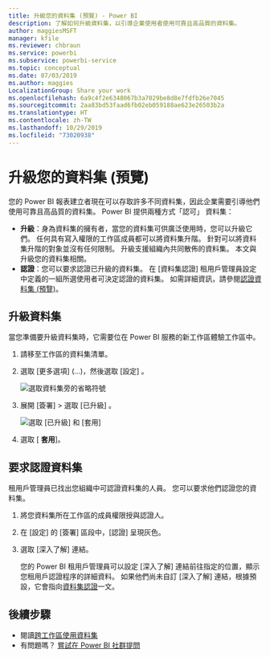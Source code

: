 ```yaml
---
title: 升級您的資料集 (預覽) - Power BI
description: 了解如何升級資料集，以引導企業使用者使用可靠且高品質的資料集。
author: maggiesMSFT
manager: kfile
ms.reviewer: chbraun
ms.service: powerbi
ms.subservice: powerbi-service
ms.topic: conceptual
ms.date: 07/03/2019
ms.author: maggies
LocalizationGroup: Share your work
ms.openlocfilehash: 6a9c4f2e6348067b3a7029be8d8e7fdfb26e7045
ms.sourcegitcommit: 2aa83bd53faad6fb02eb059188ae623e26503b2a
ms.translationtype: HT
ms.contentlocale: zh-TW
ms.lasthandoff: 10/29/2019
ms.locfileid: "73020938"
---
```

# <a name="promote-your-dataset-preview"></a>升級您的資料集 (預覽)

您的 Power BI 報表建立者現在可以存取許多不同資料集，因此企業需要引導他們使用可靠且高品質的資料集。 Power BI 提供兩種方式「認可」  資料集：

- **升級**：身為資料集的擁有者，當您的資料集可供廣泛使用時，您可以升級它們。 任何具有寫入權限的工作區成員都可以將資料集升階。 針對可以將資料集升階的對象並沒有任何限制。 升級支援組織內共同散佈的資料集。 本文與升級您的資料集相關。
- **認證**：您可以要求認證已升級的資料集。 在 [資料集認證]  租用戶管理員設定中定義的一組所選使用者可決定認證的資料集。 如需詳細資訊，請參閱[認證資料集 (預覽)](service-datasets-certify.md)。

## <a name="promote-a-dataset"></a>升級資料集

當您準備要升級資料集時，它需要位在 Power BI 服務的新工作區體驗工作區中。

1. 請移至工作區的資料集清單。
 
1. 選取 [更多選項]  (...)，然後選取 [設定]  。

    ![選取資料集旁的省略符號](media/service-datasets-certify-promote/power-bi-dataset-settings.png)

1. 展開 [簽署]  > 選取 [已升級]  。

    ![選取 [已升級] 和 [套用]](media/service-datasets-certify-promote/power-bi-dataset-promoted-endorsement.png)

1. 選取 [ **套用**]。

## <a name="request-dataset-certification"></a>要求認證資料集

租用戶管理員已找出您組織中可認證資料集的人員。 您可以要求他們認證您的資料集。

1. 將您資料集所在工作區的成員權限授與認證人。

1. 在 [設定]  的 [簽署]  區段中，[認證]  呈現灰色。

1. 選取 [深入了解]  連結。

    您的 Power BI 租用戶管理員可以設定 [深入了解]  連結前往指定的位置，顯示您租用戶認證程序的詳細資料。   如果他們尚未自訂 [深入了解]  連結，根據預設，它會指向[資料集認證](service-datasets-certify.md)一文。

## <a name="next-steps"></a>後續步驟

* 閱讀[跨工作區使用資料集](service-datasets-across-workspaces.md)
* 有問題嗎？ [嘗試在 Power BI 社群提問](http://community.powerbi.com/)
